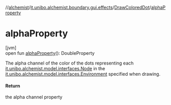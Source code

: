 //[alchemist](../../../index.md)/[it.unibo.alchemist.boundary.gui.effects](../index.md)/[DrawColoredDot](index.md)/[alphaProperty](alpha-property.md)

# alphaProperty

[jvm]\
open fun [alphaProperty](alpha-property.md)(): DoubleProperty

The alpha channel of the color of the dots representing each [it.unibo.alchemist.model.interfaces.Node](../../it.unibo.alchemist.model.interfaces/-node/index.md) in the [it.unibo.alchemist.model.interfaces.Environment](../../it.unibo.alchemist.model.interfaces/-environment/index.md) specified when drawing.

#### Return

the alpha channel property
